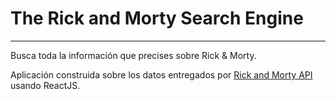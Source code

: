 # The Rick and Morty Search Engine
----------------------------------
Busca toda la información que precises sobre Rick & Morty.

Aplicación construida sobre los datos entregados por [Rick and Morty API](https://rickandmortyapi.com/)  usando ReactJS.
